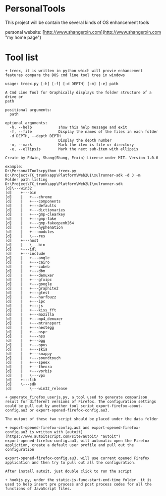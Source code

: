 # PersonalTools
This project will be contain the several kinds of OS enhancement tools

personal website: [http://www.shangerxin.com](http://www.shangerxin.com "my home page")

# Tool list
	+ treex, it is written in python which will provie enhancement features compare the DOS cmd line tool tree in windows

	usage: treex.py [-h] [-f] [-d DEPTH] [-m] [-e] path
	
	A Cmd Line Tool for Graphically displays the folder structure of a drive or
	path
	
	positional arguments:
	  path
	
	optional arguments:
	  -h, --help            show this help message and exit
	  -f, --file            Display the names of the files in each folder
	  -d DEPTH, --depth DEPTH
	                        Display the depth number
	  -m, --mark            Mark the item is file or directory
	  -e, --ellipsis        Mark the next sub-item with ellipsis
	
	Create by Edwin, Shang(Shang, Erxin) License under MIT. Version 1.0.0

	example:
	D:\PersonalTools>python treex.py D:\Project\TC_trunk\app\Platform\Web2UI\xulrunner-sdk -d 3 -m
	Folder path listing
	D:\Project\TC_trunk\app\Platform\Web2UI\xulrunner-sdk
	[d]\---win32
	[d]    +---bin
	[d]    |   +---chrome
	[d]    |   +---components
	[d]    |   +---defaults
	[d]    |   +---dictionaries
	[d]    |   +---gmp-clearkey
	[d]    |   +---gmp-fake
	[d]    |   +---gmp-fakeopenh264
	[d]    |   +---hyphenation
	[d]    |   +---modules
	[d]    |   \---res
	[d]    +---host
	[d]    |   \---bin
	[d]    +---idl
	[d]    +---include
	[d]    |   +---angle
	[d]    |   +---cairo
	[d]    |   +---cubeb
	[d]    |   +---dbm
	[d]    |   +---demuxer
	[d]    |   +---gfxipc
	[d]    |   +---google
	[d]    |   +---graphite2
	[d]    |   +---gtest
	[d]    |   +---harfbuzz
	[d]    |   +---ipc
	[d]    |   +---js
	[d]    |   +---kiss_fft
	[d]    |   +---mozilla
	[d]    |   +---mp4_demuxer
	[d]    |   +---mtransport
	[d]    |   +---nestegg
	[d]    |   +---nspr
	[d]    |   +---nss
	[d]    |   +---ogg
	[d]    |   +---opus
	[d]    |   +---skia
	[d]    |   +---snappy
	[d]    |   +---soundtouch
	[d]    |   +---speex
	[d]    |   +---theora
	[d]    |   +---vorbis
	[d]    |   \---vpx
	[d]    +---lib
	[d]    \---sdk
    [d]        \---win32_release

	+ generate_firefox_userjs.py, a tool used to generate comparison result for different versions of Firefox. The configuration settings could be pull out by another tool script export-firefox-about-config.au3 or export-opened-firefox-config.au3. 
	
	The output of these two script should be placed under the data folder

	+ export-opened-firefox-config.au3 and export-opened-firefox-config.au3 is written with [autoit](https://www.autoitscript.com/site/autoit/ "autoit")
	export-opened-firefox-config.au3, will automatic open the Firefox appliction, create a default user profile and pull out the configuration
 
	export-opened-firefox-config.au3, will use current opened Firefox application and then try to pull out all the configuration. 

	After install autoit, just double click to run the script 

	+ hookjs.py, under the static-js-func-start-end-time folder. it is used to help insert pre process and post process codes for all the functions of JavaScript files. 
	